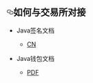 <article class="markdown-body entry-content" itemprop="text"><h1><a id="user-content-如何与交易所对接" class="anchor" aria-hidden="true" href="#如何与交易所对接"><svg class="octicon octicon-link" viewBox="0 0 16 16" version="1.1" width="16" height="16" aria-hidden="true"><path fill-rule="evenodd" d="M4 9h1v1H4c-1.5 0-3-1.69-3-3.5S2.55 3 4 3h4c1.45 0 3 1.69 3 3.5 0 1.41-.91 2.72-2 3.25V8.59c.58-.45 1-1.27 1-2.09C10 5.22 8.98 4 8 4H4c-.98 0-2 1.22-2 2.5S3 9 4 9zm9-3h-1v1h1c1 0 2 1.22 2 2.5S13.98 12 13 12H9c-.98 0-2-1.22-2-2.5 0-.83.42-1.64 1-2.09V6.25c-1.09.53-2 1.84-2 3.25C6 11.31 7.55 13 9 13h4c1.45 0 3-1.69 3-3.5S14.5 6 13 6z"></path></svg></a>如何与交易所对接</h1>
<ul>
<li>
<p>Java签名文档</p>
<ul>
<li><a href="/elastos/Elastos.Developer.Doc/blob/master/Ignore/Doc/Java_offline_signature_CN.md">CN</a></li>
</ul>
</li>
<li>
<p>Java钱包文档</p>
<ul>
<li><a href="/elastos/Elastos.Developer.Doc/blob/master/Ignore/Doc/Java_account_api_CN.md">PDF</a></li>
</ul>
</li>
</ul>
</article>